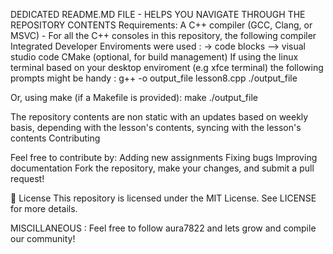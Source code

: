 DEDICATED README.MD FILE - HELPS YOU NAVIGATE THROUGH THE REPOSITORY CONTENTS
 Requirements:
A C++ compiler (GCC, Clang, or MSVC) - For all the C++ consoles in this repository, the following compiler Integrated Developer Enviroments were used :
                                                                                                                            -> code blocks
                                                                                                                            --> visual studio code
CMake (optional, for build management)
If using the linux terminal based on your desktop enviroment (e.g xfce terminal) the following prompts might be handy :
g++ -o output_file lesson8.cpp
./output_file

Or, using make (if a Makefile is provided):
make
./output_file

The repository contents are non static with an updates based on weekly basis, depending with the lesson's contents, syncing with the lesson's contents
 Contributing

Feel free to contribute by:
Adding new assignments
Fixing bugs
Improving documentation
Fork the repository, make your changes, and submit a pull request! 

📜 License
This repository is licensed under the MIT License. See LICENSE for more details.

MISCILLANEOUS : 
Feel free to follow aura7822 and lets grow and compile our community!


